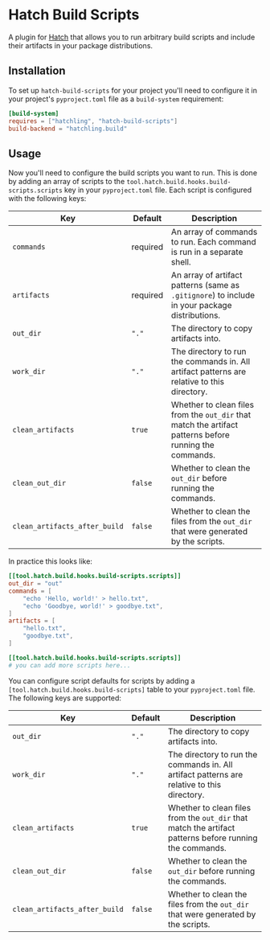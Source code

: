 # Hatch Build Scripts

A plugin for [Hatch](https://github.com/pypa/hatch) that allows you to run arbitrary
build scripts and include their artifacts in your package distributions.


## Installation

To set up `hatch-build-scripts` for your project you'll need to configure it in your
project's `pyproject.toml` file as a `build-system` requirement:

```toml
[build-system]
requires = ["hatchling", "hatch-build-scripts"]
build-backend = "hatchling.build"
```

## Usage

Now you'll need to configure the build scripts you want to run. This is done by adding
an array of scripts to the `tool.hatch.build.hooks.build-scripts.scripts` key in your
`pyproject.toml` file. Each script is configured with the following keys:

| Key | Default | Description |
| --- | ------- | ----------- |
| `commands` | required | An array of commands to run. Each command is run in a separate shell. |
| `artifacts` | required | An array of artifact patterns (same as `.gitignore`) to include in your package distributions. |
| `out_dir` | `"."` | The directory to copy artifacts into. |
| `work_dir` | `"."` | The directory to run the commands in. All artifact patterns are relative to this directory. |
| `clean_artifacts` | `true` | Whether to clean files from the `out_dir` that match the artifact patterns before running the commands. |
| `clean_out_dir` | `false` | Whether to clean the `out_dir` before running the commands. |
| `clean_artifacts_after_build` | `false` | Whether to clean the files from the `out_dir` that were generated by the scripts. |

In practice this looks like:

```toml
[[tool.hatch.build.hooks.build-scripts.scripts]]
out_dir = "out"
commands = [
    "echo 'Hello, world!' > hello.txt",
    "echo 'Goodbye, world!' > goodbye.txt",
]
artifacts = [
    "hello.txt",
    "goodbye.txt",
]

[[tool.hatch.build.hooks.build-scripts.scripts]]
# you can add more scripts here...
```

You can configure script defaults for scripts by adding a `[tool.hatch.build.hooks.build-scripts]` table to your `pyproject.toml` file. The following keys are supported:

| Key | Default | Description |
| --- | ------- | ----------- |
| `out_dir` | `"."` | The directory to copy artifacts into. |
| `work_dir` | `"."` | The directory to run the commands in. All artifact patterns are relative to this directory. |
| `clean_artifacts` | `true` | Whether to clean files from the `out_dir` that match the artifact patterns before running the commands. |
| `clean_out_dir` | `false` | Whether to clean the `out_dir` before running the commands. |
| `clean_artifacts_after_build` | `false` | Whether to clean the files from the `out_dir` that were generated by the scripts. |
